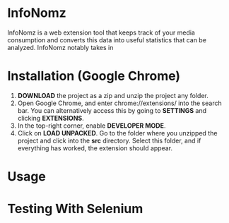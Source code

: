 # InfoNomz
InfoNomz is a web extension tool that keeps track of your media consumption and converts this data into useful statistics that can be analyzed. InfoNomz notably takes in 


# Installation (Google Chrome)
1. **DOWNLOAD** the project as a zip and unzip the project any folder.
2. Open Google Chrome, and enter chrome://extensions/ into the search bar. You can alternatively access this by going to **SETTINGS** and clicking **EXTENSIONS**.
3. In the top-right corner, enable **DEVELOPER MODE**.
4. Click on **LOAD UNPACKED**. Go to the folder where you unzipped the project and click into the **src** directory. Select this folder, and if everything has worked, the extension should appear. 

# Usage


# Testing With Selenium
